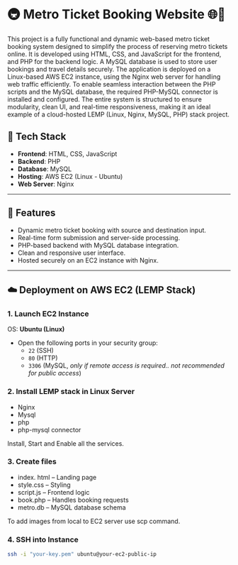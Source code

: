 # 🚇 Metro Ticket Booking Website 🌐🎫

This project is a fully functional and dynamic web-based metro ticket booking system designed to simplify the process of reserving metro tickets online. It is developed using HTML, CSS, and JavaScript for the frontend, and PHP for the backend logic. A MySQL database is used to store user bookings and travel details securely. The application is deployed on a Linux-based AWS EC2 instance, using the Nginx web server for handling web traffic efficiently. To enable seamless interaction between the PHP scripts and the MySQL database, the required PHP-MySQL connector is installed and configured. The entire system is structured to ensure modularity, clean UI, and real-time responsiveness, making it an ideal example of a cloud-hosted LEMP (Linux, Nginx, MySQL, PHP) stack project.

## 🔧 Tech Stack

- **Frontend**: HTML, CSS, JavaScript  
- **Backend**: PHP  
- **Database**: MySQL  
- **Hosting**: AWS EC2 (Linux - Ubuntu)  
- **Web Server**: Nginx  

---

## 🚀 Features

- Dynamic metro ticket booking with source and destination input.
- Real-time form submission and server-side processing.
- PHP-based backend with MySQL database integration.
- Clean and responsive user interface.
- Hosted securely on an EC2 instance with Nginx.

---

## ☁️ Deployment on AWS EC2 (LEMP Stack)

### 1. Launch EC2 Instance  
OS: **Ubuntu (Linux)**
- Open the following ports in your security group:
  - `22` (SSH)
  - `80` (HTTP)
  - `3306` (MySQL, *only if remote access is required.. not recommended for public access*)

### 2. Install LEMP stack in Linux Server
- Nginx
- Mysql
- php
- php-mysql connector

Install, Start and Enable all the services.

### 3. Create files
- index. html – Landing page
- style.css – Styling
- script.js – Frontend logic
- book.php – Handles booking requests
- metro.db – MySQL database schema

To add images from local to EC2 server use scp command.

### 4. SSH into Instance  
```bash
ssh -i "your-key.pem" ubuntu@your-ec2-public-ip



